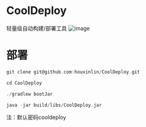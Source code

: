 # CoolDeploy
轻量级自动构建/部署工具
![image](https://user-images.githubusercontent.com/38684327/142714057-c95e059a-f1de-4ab7-b46e-7d113748f253.png)

# 部署

```c
git clone git@github.com:houxinlin/CoolDeploy.git

cd CoolDeploy

./gradlew bootJar

java -jar build/libs/CoolDeploy.jar
```

注：默认密码cooldeploy

